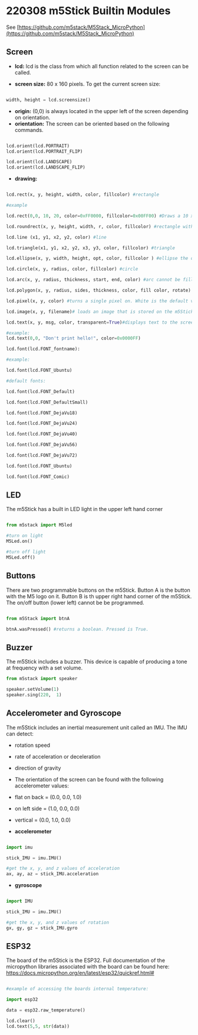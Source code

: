  # 220308 m5Stick Builtin Modules
 
 See [https://github.com/m5stack/M5Stack_MicroPython](https://github.com/m5stack/M5Stack_MicroPython)

 ## Screen

- **lcd:** lcd is the class from which all function related to the screen can be called. 

- **screen size:**  80 x 160 pixels. To get the current screen size:

```python

width, height = lcd.screensize()

```

- **origin:** (0,0) is always located in the upper left of the screen depending on orientation.
 - **orientation:** The screen can be oriented based on the following commands.

 ```python

 lcd.orient(lcd.PORTRAIT)
 lcd.orient(lcd.PORTRAIT_FLIP)

 lcd.orient(lcd.LANDSCAPE)
 lcd.orient(lcd.LANDSCAPE_FLIP)

 ```

 - **drawing:** 

 ```python

lcd.rect(x, y, height, width, color, fillcolor) #rectangle 

#example 

lcd.rect(0,0, 10, 20, color=0xFF0000, fillcolor=0x00FF00) #Draws a 10 x 20 pixel rectangle withe the first corner at (0,0) a red stroke and a green fill.

lcd.roundrect(x, y, height, width, r, color, fillcolor) #rectangle with round corners

lcd.line (x1, y1, x2, y2, color) #line

lcd.triangle(x1, y1, x2, y2, x3, y3, color, fillcolor) #triangle

lcd.ellipse(x, y, width, height, opt, color, fillcolor ) #ellipse the opt call declares how much of the ellipse to be drawn. 15 is equal to a full ellipse

lcd.circle(x, y, radius, color, fillcolor) #circle 

lcd.arc(x, y, radius, thickness, start, end, color) #arc cannot be filled. Thickness is equivalent to stroke weight.

lcd.polygon(x, y, radius, sides, thickness, color, fill color, rotate) #regular polygon

lcd.pixel(x, y, color) #turns a single pixel on. White is the default value. 

lcd.image(x, y, filename)# loads an image that is stored on the m5Stick. .bmp and .jpg formats only.

lcd.text(x, y, msg, color, transparent=True)#displays text to the screen at a specified location.

#example:
lcd.text(0,0, "Don't print hello!", color=0x0000FF) 

lcd.font(lcd.FONT_fontname):

#example:

lcd.font(lcd.FONT_Ubuntu)

#default fonts:

lcd.font(lcd.FONT_Default)

lcd.font(lcd.FONT_DefaultSmall)

lcd.font(lcd.FONT_DejaVu18)

lcd.font(lcd.FONT_DejaVu24)

lcd.font(lcd.FONT_DejaVu40)

lcd.font(lcd.FONT_DejaVu56)

lcd.font(lcd.FONT_DejaVu72)

lcd.font(lcd.FONT_Ubuntu)

lcd.font(lcd.FONT_Comic)

```

## LED
The m5Stick has a built in LED light in the upper left hand corner

```python

from m5stack import M5led

#turn on light
M5Led.on()

#turn off light
M5Led.off()
```
## Buttons
 There are two programmable buttons on the m5Stick. Button A is the button with the M5 logo on it. Button B is th upper right hand corner of the m5Stick.  The on/off button (lower left) cannot be be programmed.

```python

from m5Stack import btnA

btnA.wasPressed() #returns a boolean. Pressed is True.
```
## Buzzer
The m5Stick includes a buzzer.  This device is capable of producing a tone at frequency with a set volume.

```python
from m5stack import speaker

speaker.setVolume(1)
speaker.sing(220,  1)

```


## Accelerometer and Gyroscope
The m5Stick includes an inertial measurement unit called an IMU.  The IMU can detect:

- rotation speed
- rate of acceleration or deceleration 
- direction of gravity 

- The orientation of the screen can be found with the following accelerometer values:

- flat on back = (0.0, 0.0, 1.0)
- on left side = (1.0, 0.0, 0.0)
- vertical  = (0.0, 1.0, 0.0)

- **accelerometer**
```python

import imu

stick_IMU = imu.IMU()

#get the x, y, and z values of acceleration
ax, ay, az = stick_IMU.acceleration

```
- **gyroscope**

```python

import IMU

stick_IMU = imu.IMU()

#get the x, y, and z values of rotation
gx, gy, gz = stick_IMU.gyro

```
## ESP32 

The board of the m5Stick is the ESP32. Full documentation of the micropython libraries associated with the board can be found here: https://docs.micropython.org/en/latest/esp32/quickref.html#

```python

#example of accessing the boards internal temperature:

import esp32

data = esp32.raw_temperature()

lcd.clear()
lcd.text(5,5, str(data))

```




 


